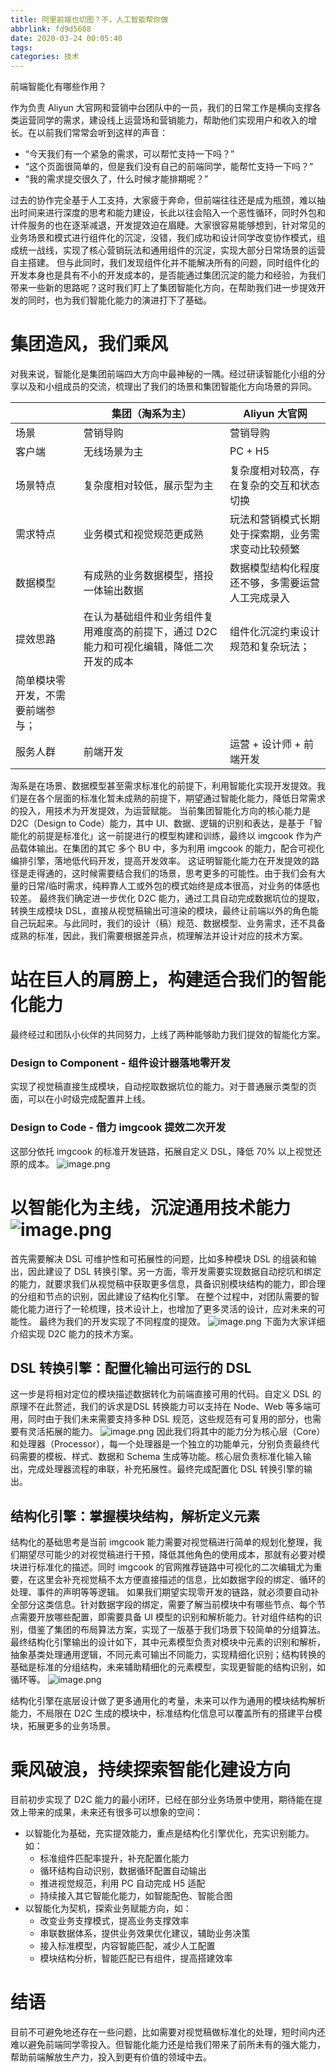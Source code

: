 ```yaml
---
title: 阿里前端也切图？不，人工智能帮你做
abbrlink: fd9d5608
date: 2020-03-24 00:05:40
tags:
categories: 技术
---
```


前端智能化有哪些作用？

<!-- more -->

作为负责 Aliyun 大官网和营销中台团队中的一员，我们的日常工作是横向支撑各类运营同学的需求，建设线上运营场和营销能力，帮助他们实现用户和收入的增长。在以前我们常常会听到这样的声音：

- “今天我们有一个紧急的需求，可以帮忙支持一下吗？”
- “这个页面很简单的，但是我们没有自己的前端同学，能帮忙支持一下吗？”
- “我的需求提交很久了，什么时候才能排期呢？”

过去的协作完全基于人工支持，大家疲于奔命，但前端往往还是成为瓶颈，难以抽出时间来进行深度的思考和能力建设，长此以往会陷入一个恶性循环，同时外包和计件服务的也在逐渐减退，开发提效迫在眉睫。大家很容易能够想到，针对常见的业务场景和模式进行组件化的沉淀，没错，我们成功和设计同学改变协作模式，组成统一战线，实现了核心营销玩法和通用组件的沉淀，实现大部分日常场景的运营自主搭建。
但与此同时，我们发现组件化并不能解决所有的问题，同时组件化的开发本身也是具有不小的开发成本的，是否能通过集团沉淀的能力和经验，为我们带来一些新的思路呢？这时我们盯上了集团智能化方向，在帮助我们进一步提效开发的同时，也为我们智能化能力的演进打下了基础。
# 集团造风，我们乘风
对我来说，智能化是集团前端四大方向中最神秘的一隅。经过研读智能化小组的分享以及和小组成员的交流，梳理出了我们的场景和集团智能化方向场景的异同。

|  | 集团（淘系为主） | Aliyun 大官网 |
| --- | --- | --- |
| 场景 | 营销导购 | 营销导购 |
| 客户端 | 无线场景为主 | PC + H5 |
| 场景特点 | 复杂度相对较低，展示型为主 | 复杂度相对较高，存在复杂的交互和状态切换 |
| 需求特点 | 业务模式和视觉规范更成熟 | 玩法和营销模式长期处于探索期，业务需求变动比较频繁 |
| 数据模型 | 有成熟的业务数据模型，搭投一体输出数据 | 数据模型结构化程度还不够，多需要运营人工完成录入 |
| 提效思路 | 在认为基础组件和业务组件复用难度高的前提下，通过 D2C 能力和可视化编辑，降低二次开发的成本 | 组件化沉淀约束设计规范和复杂玩法；
简单模块零开发，不需要前端参与； |
| 服务人群 | 前端开发 | 运营 + 设计师 + 前端开发 |


淘系是在场景、数据模型甚至需求标准化的前提下，利用智能化实现开发提效。我们是在各个层面的标准化暂未成熟的前提下，期望通过智能化能力，降低日常需求的投入，用技术为开发提效，为运营赋能。
当前集团智能化方向的核心能力是 D2C（Design to Code）能力，其中 UI、数据、逻辑的识别和表达，是基于「智能化的前提是标准化」这一前提进行的模型构建和训练，最终以 imgcook 作为产品载体输出。在集团的其它 多个 BU 中，多为利用 imgcook 的能力，配合可视化编排引擎，落地低代码开发，提高开发效率。
这证明智能化能力在开发提效的路径是走得通的，这时候需要结合我们的场景，思考更多的可能性。由于我们会有大量的日常/临时需求，纯粹靠人工或外包的模式始终是成本很高，对业务的体感也较差。
最终我们确定进一步优化 D2C 能力，通过工具自动完成数据坑位的提取，转换生成模块 DSL，直接从视觉稿输出可渲染的模块，最终让前端以外的角色能自己玩起来。与此同时，我们的设计（稿）规范、数据模型、业务需求，还不具备成熟的标准，因此，我们需要根据差异点，梳理解法并设计对应的技术方案。
# 站在巨人的肩膀上，构建适合我们的智能化能力
最终经过和团队小伙伴的共同努力，上线了两种能够助力我们提效的智能化方案。
### Design to Component - 组件设计器落地零开发
实现了视觉稿直接生成模块，自动挖取数据坑位的能力。对于普通展示类型的页面，可以在小时级完成配置并上线。
### Design to Code - 借力 imgcook 提效二次开发
这部分依托 imgcook 的标准开发链路，拓展自定义 DSL，降低 70% 以上视觉还原的成本。
![image.png](https://p1-jj.byteimg.com/tos-cn-i-t2oaga2asx/gold-user-assets/2020/3/24/1710823121947401~tplv-t2oaga2asx-image.image)
# 以智能化为主线，沉淀通用技术能力![image.png](https://p1-jj.byteimg.com/tos-cn-i-t2oaga2asx/gold-user-assets/2020/3/24/1710823123fca0e4~tplv-t2oaga2asx-image.image)
首先需要解决 DSL 可维护性和可拓展性的问题，比如多种模块 DSL 的组装和输出，因此建设了 DSL 转换引擎。另一方面，零开发需要实现数据自动挖坑和绑定的能力，就要求我们从视觉稿中获取更多信息，具备识别模块结构的能力，即合理的分组和节点的识别，因此建设了结构化引擎。
在整个过程中，对团队需要的智能化能力进行了一轮梳理，技术设计上，也增加了更多灵活的设计，应对未来的可能性。
最终为我们的开发实现了不同程度的提效。
![image.png](https://p1-jj.byteimg.com/tos-cn-i-t2oaga2asx/gold-user-assets/2020/3/24/1710823122f3fda6~tplv-t2oaga2asx-image.image)
下面为大家详细介绍实现 D2C 能力的技术方案。
## DSL 转换引擎：配置化输出可运行的 DSL
这一步是将相对定位的模块描述数据转化为前端直接可用的代码。自定义 DSL 的原理不在此赘述，我们的诉求是DSL 转换能力可以支持在 Node、Web 等多端可用，同时由于我们未来需要支持多种 DSL 规范，这些规范有可复用的部分，也需要有灵活拓展的能力。
![image.png](https://p1-jj.byteimg.com/tos-cn-i-t2oaga2asx/gold-user-assets/2020/3/24/1710823125520598~tplv-t2oaga2asx-image.image)
因此我们将其中的能力分为核心层（Core）和处理器（Processor），每一个处理器是一个独立的功能单元，分别负责最终代码需要的模板、样式、数据和 Schema 生成等功能。核心层负责标准化输入输出，完成处理器流程的串联，补充拓展性。最终完成配置化 DSL 转换引擎的输出。

## 结构化引擎：掌握模块结构，解析定义元素
结构化的基础思考是当前 imgcook 能力需要对视觉稿进行简单的规划化整理，我们期望尽可能少的对视觉稿进行干预，降低其他角色的使用成本，那就有必要对模块进行标准化的描述。同时 imgcook 的官网推荐链路中可视化的二次编辑尤为重要，在这里会补充视觉稿不太方便直接描述的信息，比如数据字段的绑定、循环的处理、事件的声明等等逻辑。
如果我们期望实现零开发的链路，就必须要自动补全部分这类信息。针对数据字段的绑定，需要了解当前模块中有哪些节点、每个节点需要开放哪些配置，即需要具备 UI 模型的识别和解析能力。针对组件结构的识别，借鉴了集团的布局算法方案，实现了一版基于我们场景下较简单的分组算法。
最终结构化引擎输出的设计如下，其中元素模型负责对模块中元素的识别和解析，抽象基类处理通用逻辑，不同元素可输出不同能力，实现精细化识别；结构转换的基础是标准的分组结构，未来辅助精细化的元素模型，实现更智能的结构识别，如循环等。
![image.png](https://p1-jj.byteimg.com/tos-cn-i-t2oaga2asx/gold-user-assets/2020/3/24/1710823126164d1f~tplv-t2oaga2asx-image.image)

结构化引擎在底层设计做了更多通用化的考量，未来可以作为通用的模块结构解析能力，不局限在 D2C 生成的模块中，标准结构化信息可以覆盖所有的搭建平台模块，拓展更多的业务场景。

# 乘风破浪，持续探索智能化建设方向
目前初步实现了 D2C 能力的最小闭环，已经在部分业务场景中使用，期待能在提效上带来的成果，未来还有很多可以想象的空间：

- 以智能化为基础，充实提效能力，重点是结构化引擎优化，充实识别能力。如：
  - 标准组件匹配率提升，补充配置化能力
  - 循环结构自动识别，数据循环配置自动输出
  - 推进视觉规范，利用 PC 自动完成 H5 适配
  - 持续接入其它智能化能力，如智能配色、智能合图
- 以智能化为契机，探索业务赋能方向，如：
  - 改变业务支撑模式，提高业务支撑效率
  - 串联数据体系，提供业务效果优化建议，辅助业务决策
  - 接入标准模型，内容智能匹配，减少人工配置
  - 模块结构分析，智能匹配已有组件，提高搭建效率

# 结语
目前不可避免地还存在一些问题，比如需要对视觉稿做标准化的处理，短时间内还难以避免前端同学零投入。但智能化能力还是给我们带来了前所未有的强大能力，帮助前端解放生产力，投入到更有价值的领域中去。

